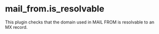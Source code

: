mail_from.is_resolvable
=======================

This plugin checks that the domain used in MAIL FROM is resolvable to an MX
record.
